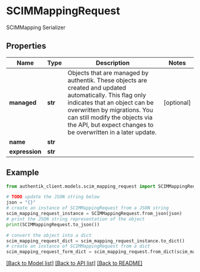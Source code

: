 # SCIMMappingRequest

SCIMMapping Serializer

## Properties

Name | Type | Description | Notes
------------ | ------------- | ------------- | -------------
**managed** | **str** | Objects that are managed by authentik. These objects are created and updated automatically. This flag only indicates that an object can be overwritten by migrations. You can still modify the objects via the API, but expect changes to be overwritten in a later update. | [optional] 
**name** | **str** |  | 
**expression** | **str** |  | 

## Example

```python
from authentik_client.models.scim_mapping_request import SCIMMappingRequest

# TODO update the JSON string below
json = "{}"
# create an instance of SCIMMappingRequest from a JSON string
scim_mapping_request_instance = SCIMMappingRequest.from_json(json)
# print the JSON string representation of the object
print(SCIMMappingRequest.to_json())

# convert the object into a dict
scim_mapping_request_dict = scim_mapping_request_instance.to_dict()
# create an instance of SCIMMappingRequest from a dict
scim_mapping_request_form_dict = scim_mapping_request.from_dict(scim_mapping_request_dict)
```
[[Back to Model list]](../README.md#documentation-for-models) [[Back to API list]](../README.md#documentation-for-api-endpoints) [[Back to README]](../README.md)


